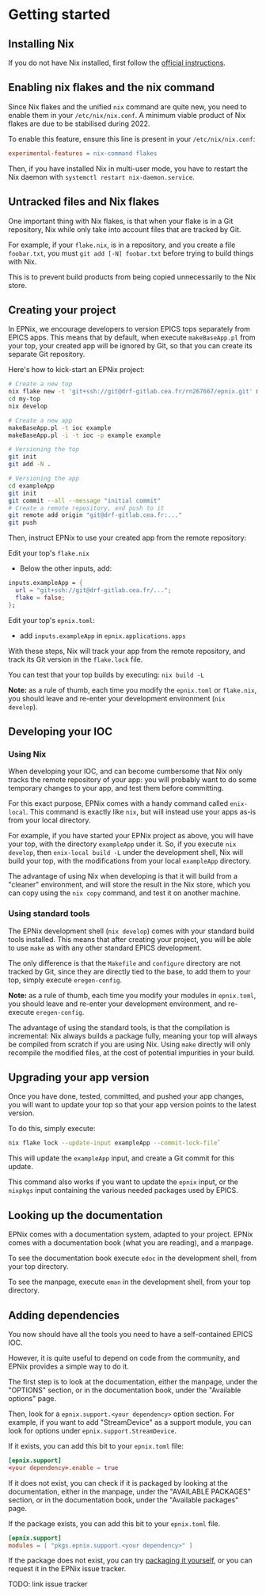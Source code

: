 # Getting started

## Installing Nix

If you do not have Nix installed, first follow the [official
instructions][install-nix].

[install-nix]: <https://nixos.org/download.html#nix-quick-install>

## Enabling nix flakes and the nix command

Since Nix flakes and the unified `nix` command are quite new, you need to
enable them in your `/etc/nix/nix.conf`. A minimum viable product of Nix flakes
are due to be stabilised during 2022.

To enable this feature, ensure this line is present in your
`/etc/nix/nix.conf`:

```ini
experimental-features = nix-command flakes
```

Then, if you have installed Nix in multi-user mode, you have to restart the Nix
daemon with `systemctl restart nix-daemon.service`.

## Untracked files and Nix flakes

One important thing with Nix flakes, is that when your flake is in a Git
repository, Nix while only take into account files that are tracked by Git.

For example, if your `flake.nix`, is in a repository, and you create a file
`foobar.txt`, you must `git add [-N] foobar.txt` before trying to build things
with Nix.

This is to prevent build products from being copied unnecessarily to the Nix
store.

## Creating your project

In EPNix, we encourage developers to version EPICS tops separately from EPICS
apps. This means that by default, when execute `makeBaseApp.pl` from your top,
your created app will be ignored by Git, so that you can create its separate
Git repository.

Here's how to kick-start an EPNix project:

```sh
# Create a new top
nix flake new -t 'git+ssh://git@drf-gitlab.cea.fr/rn267667/epnix.git' my-top
cd my-top
nix develop

# Create a new app
makeBaseApp.pl -t ioc example
makeBaseApp.pl -i -t ioc -p example example

# Versioning the top
git init
git add -N .

# Versioning the app
cd exampleApp
git init
git commit --all --message "initial commit"
# Create a remote repository, and push to it
git remote add origin "git@drf-gitlab.cea.fr:..."
git push
```

Then, instruct EPNix to use your created app from the remote repository:

Edit your top's `flake.nix`

- Below the other inputs, add:

```nix
inputs.exampleApp = {
  url = "git+ssh://git@drf-gitlab.cea.fr/...";
  flake = false;
};
```

Edit your top's `epnix.toml`:

- add `inputs.exampleApp` in `epnix.applications.apps`

With these steps, Nix will track your app from the remote repository, and track
its Git version in the `flake.lock` file.

You can test that your top builds by executing: `nix build -L`

**Note:** as a rule of thumb, each time you modify the `epnix.toml` or
`flake.nix`, you should leave and re-enter your development environment (`nix
develop`).

## Developing your IOC

### Using Nix

When developing your IOC, and can become cumbersome that Nix only tracks the
remote repository of your app: you will probably want to do some temporary
changes to your app, and test them before committing.

For this exact purpose, EPNix comes with a handy command called `enix-local`.
This command is exactly like `nix`, but will instead use your apps as-is from
your local directory.

For example, if you have started your EPNix project as above, you will have
your top, with the directory `exampleApp` under it. So, if you execute `nix
develop`, then `enix-local build -L` under the development shell, Nix will
build your top, with the modifications from your local `exampleApp` directory.

The advantage of using Nix when developing is that it will build from
a "cleaner" environment, and will store the result in the Nix store, which you
can copy using the `nix copy` command, and test it on another machine.

### Using standard tools

The EPNix development shell (`nix develop`) comes with your standard build
tools installed. This means that after creating your project, you will be able
to use `make` as with any other standard EPICS development.

The only difference is that the `Makefile` and `configure` directory are not
tracked by Git, since they are directly tied to the base, to add them to your
top, simply execute `eregen-config`.

**Note:** as a rule of thumb, each time you modify your modules in
`epnix.toml`, you should leave and re-enter your development environment, and
re-execute `eregen-config`.

The advantage of using the standard tools, is that the compilation is
incremental: Nix always builds a package fully, meaning your top will always be
compiled from scratch if you are using Nix. Using `make` directly will only
recompile the modified files, at the cost of potential impurities in your
build.

## Upgrading your app version

Once you have done, tested, committed, and pushed your app changes, you will
want to update your top so that your app version points to the latest version.

To do this, simply execute:

```bash
nix flake lock --update-input exampleApp --commit-lock-file`
```

This will update the `exampleApp` input, and create a Git commit for this
update.

This command also works if you want to update the `epnix` input, or the
`nixpkgs` input containing the various needed packages used by EPICS.

## Looking up the documentation

EPNix comes with a documentation system, adapted to your project. EPNix comes
with a documentation book (what you are reading), and a manpage.

To see the documentation book execute `edoc` in the development shell, from
your top directory.

To see the manpage, execute `eman` in the development shell, from your top
directory.

## Adding dependencies

You now should have all the tools you need to have a self-contained EPICS IOC.

However, it is quite useful to depend on code from the community, and EPNix
provides a simple way to do it.

The first step is to look at the documentation, either the manpage, under the
"OPTIONS" section, or in the documentation book, under the "Available options"
page.

Then, look for a `epnix.support.<your dependency>` option section. For example,
if you want to add "StreamDevice" as a support module, you can look for options
under `epnix.support.StreamDevice`.

If it exists, you can add this bit to your `epnix.toml` file:

```toml
[epnix.support]
<your dependency>.enable = true
```

If it does not exist, you can check if it is packaged by looking at the
documentation, either in the manpage, under the "AVAILABLE PACKAGES" section,
or in the documentation book, under the "Available packages" page.

If the package exists, you can add this bit to your `epnix.toml` file.

```toml
[epnix.support]
modules = [ "pkgs.epnix.support.<your dependency>" ]
```

If the package does not exist, you can try [packaging it
yourself](./developer-guide/packaging.md), or you can request it in the EPNix
issue tracker.

TODO: link issue tracker
